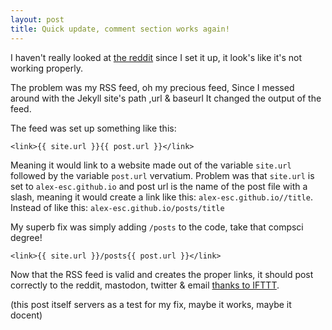 ```yaml
---
layout: post
title: Quick update, comment section works again!
---
```


I haven't really looked at [the reddit][1] since I set it up, it look's like it's not working properly.

The problem was my RSS feed, oh my precious feed, Since I messed around with the Jekyll site's path ,url & baseurl It changed the output of the feed.

The feed was set up something like this:


	<link>{{ site.url }}{{ post.url }}</link>

Meaning it would link to a website made out of the variable `site.url` followed by the variable `post.url` vervatium. Problem was that `site.url` is set to `alex-esc.github.io` and post url is the name of the post file with a slash, meaning it would create a link like this: `alex-esc.github.io//title`. Instead of like this: `alex-esc.github.io/posts/title`

My superb fix was simply adding `/posts` to the code, take that compsci degree!
 
	<link>{{ site.url }}/posts{{ post.url }}</link>
 
Now that the RSS feed is valid and creates the proper links, it should post correctly to the reddit, mastodon, twitter & email [thanks to IFTTT][2].

(this post itself servers as a test for my fix, maybe it works, maybe it docent)


[1]: https://www.reddit.com/r/alex_esc_reddit/
[2]: https://en.wikipedia.org/wiki/IFTTT
